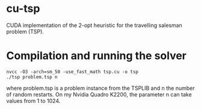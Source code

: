 # cu-tsp
CUDA implementation of the 2-opt heuristic for the travelling salesman problem (TSP).

# Compilation and running the solver
```
nvcc -O3 -arch=sm_50 -use_fast_math tsp.cu -o tsp
./tsp problem.tsp n
```
where problem.tsp is a problem instance from the TSPLIB and n the number of random restarts. On my Nvidia Quadro K2200, the parameter n can take values from 1 to 1024.
